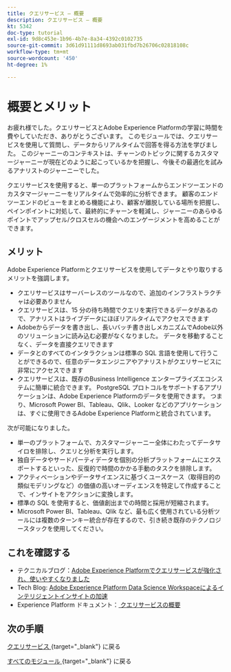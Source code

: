 ```yaml
---
title: クエリサービス – 概要
description: クエリサービス – 概要
kt: 5342
doc-type: tutorial
exl-id: 9d8c453e-1b96-4b7e-8a34-4392c0102735
source-git-commit: 3d61d91111d8693ab031fbd7b26706c02818108c
workflow-type: tm+mt
source-wordcount: '450'
ht-degree: 1%

---
```


# 概要とメリット

お疲れ様でした。クエリサービスとAdobe Experience Platformの学習に時間を費やしていただき、ありがとうございます。
このモジュールでは、クエリサービスを使用して質問し、データからリアルタイムで回答を得る方法を学びました。 このジャーニーのコンテキストは、チャーンのトピックに関するカスタマージャーニーが現在どのように起こっているかを把握し、今後その最適化を試みるアナリストのジャーニーでした。

クエリサービスを使用すると、単一のプラットフォームからエンドツーエンドのカスタマージャーニーをリアルタイムで効率的に分析できます。 顧客のエンドツーエンドのビューをまとめる機能により、顧客が離脱している場所を把握し、ペインポイントに対処して、最終的にチャーンを軽減し、ジャーニーのあらゆるポイントでアップセル/クロスセルの機会へのエンゲージメントを高めることができます。

## メリット

Adobe Experience Platformとクエリサービスを使用してデータとやり取りするメリットを強調します。

- クエリサービスはサーバーレスのツールなので、追加のインフラストラクチャは必要ありません
- クエリサービスは、15 分の待ち時間でクエリを実行できるデータがあるので、アナリストはライブデータにほぼリアルタイムでアクセスできます
- Adobeからデータを書き出し、長いバッチ書き出しメカニズムでAdobe以外のソリューションに読み込む必要がなくなりました。 データを移動することなく、データを直接クエリできます
- データとのすべてのインタラクションは標準の SQL 言語を使用して行うことができるので、任意のデータエンジニアやアナリストがクエリサービスに非常にアクセスできます
- クエリサービスは、既存のBusiness Intelligence エンタープライズエコシステムに簡単に統合できます。 PostgreSQL プロトコルをサポートするアプリケーションは、Adobe Experience Platformのデータを使用できます。 つまり、Microsoft Power BI、Tableau、Qlik、Looker などのアプリケーションは、すぐに使用できるAdobe Experience Platformと統合されています。

次が可能になりました。

- 単一のプラットフォームで、カスタマージャーニー全体にわたってデータサイロを排除し、クエリと分析を実行します。
- 独自データやサードパーティデータを個別の分析プラットフォームにエクスポートするといった、反復的で時間のかかる手動のタスクを排除します。
- アクティベーションやデータサイエンスに基づくユースケース（取得目的の類似モデリングなど）の価値の高いオーディエンスを特定して作成することで、インサイトをアクションに変換します。
- 標準の SQL を使用すると、価値創出までの時間と採用が短縮されます。
- Microsoft Power BI、Tableau、Qlik など、最も広く使用されている分析ツールには複数のターンキー統合が存在するので、引き続き既存のテクノロジースタックを使用してください。

## これを確認する

- テクニカルブログ：[Adobe Experience Platformでクエリサービスが強化され、使いやすくなりました ](https://medium.com/adobetech/adobe-experience-platform-now-offers-the-power-and-ease-of-query-service-8c25ecf8eb1b)
- Tech Blog: [Adobe Experience Platform Data Science Workspaceによるインテリジェントインサイトの加速 ](https://medium.com/adobetech/accelerate-intelligent-insights-with-adobe-experience-platform-data-science-workspace-89538bacbbea)
- Experience Platform ドキュメント：[ クエリサービスの概要 ](https://experienceleague.adobe.com/docs/experience-platform/query/home.html?lang=ja)

## 次の手順

[ クエリサービス ](./query-service.md){target="_blank"} に戻る

[ すべてのモジュール ](./../../../../overview.md){target="_blank"} に戻る
